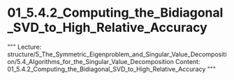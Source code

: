 # 01_5.4.2_Computing_the_Bidiagonal_SVD_to_High_Relative_Accuracy

"""
Lecture: structure/5_The_Symmetric_Eigenproblem_and_Singular_Value_Decomposition/5.4_Algorithms_for_the_Singular_Value_Decomposition
Content: 01_5.4.2_Computing_the_Bidiagonal_SVD_to_High_Relative_Accuracy
"""

